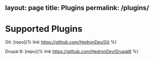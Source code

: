 layout: page
title: Plugins
permalink: /plugins/
---
# Supported Plugins

Git: [repo]{% link https://github.com/HedronDev/Git %}

Drupal 8: [repo]{% link https://github.com/HedronDev/Drupal8 %}

